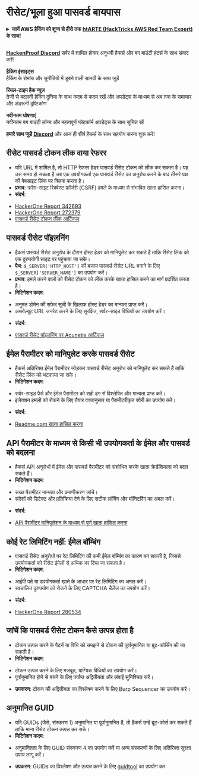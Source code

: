 # रीसेट/भूला हुआ पासवर्ड बायपास

<details>

<summary><strong>जानें AWS हैकिंग को शून्य से हीरो तक</strong> <a href="https://training.hacktricks.xyz/courses/arte"><strong>htARTE (HackTricks AWS Red Team Expert)</strong></a><strong> के साथ!</strong></summary>

HackTricks का समर्थन करने के अन्य तरीके:

* अगर आप चाहते हैं कि आपकी **कंपनी HackTricks में विज्ञापित हो** या **HackTricks को PDF में डाउनलोड करें** तो [**सब्सक्रिप्शन प्लान्स देखें**](https://github.com/sponsors/carlospolop)!
* [**आधिकारिक PEASS और HackTricks स्वैग**](https://peass.creator-spring.com) प्राप्त करें
* हमारे विशेष [**NFTs**](https://opensea.io/collection/the-peass-family) कलेक्शन, [**The PEASS Family**](https://opensea.io/collection/the-peass-family) खोजें
* **हमारे साथ जुड़ें** 💬 [**Discord समूह**](https://discord.gg/hRep4RUj7f) या [**टेलीग्राम समूह**](https://t.me/peass) में शामिल हों या हमें **ट्विटर** 🐦 [**@carlospolopm**](https://twitter.com/hacktricks_live)** पर फॉलो** करें।
* **अपने हैकिंग ट्रिक्स साझा करें, PRs सबमिट करके** [**HackTricks**](https://github.com/carlospolop/hacktricks) और [**HackTricks Cloud**](https://github.com/carlospolop/hacktricks-cloud) github repos में।

</details>

<figure><img src="../../.gitbook/assets/image (1) (3) (1).png" alt=""><figcaption></figcaption></figure>

[**HackenProof Discord**](https://discord.com/invite/N3FrSbmwdy) सर्वर में शामिल होकर अनुभवी हैकर्स और बग बाउंटी हंटर्स के साथ संवाद करें!

**हैकिंग इंसाइट्स**\
हैकिंग के रोमांच और चुनौतियों में डूबने वाली सामग्री के साथ जुड़ें

**रियल-टाइम हैक न्यूज़**\
तेजी से बदलती हैकिंग दुनिया के साथ कदम से कदम रखें और अपडेट्स के माध्यम से अब तक के समाचार और अंदरूनी दृष्टिकोण

**नवीनतम घोषणाएं**\
नवीनतम बग बाउंटी लॉन्च और महत्वपूर्ण प्लेटफॉर्म अपडेट्स के साथ सूचित रहें

**हमारे साथ जुड़ें** [**Discord**](https://discord.com/invite/N3FrSbmwdy) और आज ही शीर्ष हैकर्स के साथ सहयोग करना शुरू करें!

## **रीसेट पासवर्ड टोकन लीक वाया रेफरर**
* यदि URL में शामिल है, तो HTTP रेफरर हेडर पासवर्ड रीसेट टोकन को लीक कर सकता है। यह उस समय हो सकता है जब एक उपयोगकर्ता एक पासवर्ड रीसेट का अनुरोध करने के बाद तीसरे पक्ष की वेबसाइट लिंक पर क्लिक करता है।
* **प्रभाव**: क्रॉस-साइट रिक्वेस्ट फ़ॉर्जरी (CSRF) हमले के माध्यम से संभावित खाता हासिल करना।
* **संदर्भ**:
- [HackerOne Report 342693](https://hackerone.com/reports/342693)
- [HackerOne Report 272379](https://hackerone.com/reports/272379)
- [पासवर्ड रीसेट टोकन लीक आर्टिकल](https://medium.com/@rubiojhayz1234/toyotas-password-reset-token-and-email-address-leak-via-referer-header-b0ede6507c6a)

## **पासवर्ड रीसेट पॉइज़निंग**
* हैकर्स पासवर्ड रीसेट अनुरोध के दौरान होस्ट हेडर को मानिपुलेट कर सकते हैं ताकि रीसेट लिंक को एक दुरुपयोगी साइट पर पहुंचाया जा सके।
* **पैच**: `$_SERVER['HTTP_HOST']` की बजाय पासवर्ड रीसेट URL बनाने के लिए `$_SERVER['SERVER_NAME']` का उपयोग करें।
* **प्रभाव**: हमले करने वालों को रीसेट टोकन को लीक करके खाता हासिल करने का मार्ग प्रदर्शित करता है।
* **मिटिगेशन कदम**:
- अनुमत डोमेन की सफेद सूची के खिलाफ होस्ट हेडर का मान्यता प्राप्त करें।
- अब्सोल्यूट URL जनरेट करने के लिए सुरक्षित, सर्वर-साइड विधियों का उपयोग करें।
* **संदर्भ**:
- [पासवर्ड रीसेट पॉइज़निंग पर Acunetix आर्टिकल](https://www.acunetix.com/blog/articles/password-reset-poisoning/)

## **ईमेल पैरामीटर को मानिपुलेट करके पासवर्ड रीसेट**
* हैकर्स अतिरिक्त ईमेल पैरामीटर जोड़कर पासवर्ड रीसेट अनुरोध को मानिपुलेट कर सकते हैं ताकि रीसेट लिंक को भटकाया जा सके।
* **मिटिगेशन कदम**:
- सर्वर-साइड पैर्स और ईमेल पैरामीटर को सही ढंग से विश्लेषित और मान्यता प्राप्त करें।
- इंजेक्शन हमलों को रोकने के लिए तैयार वक्तानुसार या पैरामीटरीकृत क्वेरी का उपयोग करें।
* **संदर्भ**:
- [Readme.com खाता हासिल करना](https://medium.com/@0xankush/readme-com-account-takeover-bugbounty-fulldisclosure-a36ddbe915be)

## **API पैरामीटर के माध्यम से किसी भी उपयोगकर्ता के ईमेल और पासवर्ड को बदलना**
* हैकर्स API अनुरोधों में ईमेल और पासवर्ड पैरामीटर को संशोधित करके खाता क्रेडेंशियल्स को बदल सकते हैं।
* **मिटिगेशन कदम**:
- सख्त पैरामीटर मान्यता और प्रमाणीकरण जांचें।
- संदेशों को डिटेक्ट और प्रतिक्रिया देने के लिए सटीक लॉगिंग और मॉनिटरिंग का अमल करें।
* **संदर्भ**:
- [API पैरामीटर मानिपुलेशन के माध्यम से पूर्ण खाता हासिल करना](https://medium.com/@adeshkolte/full-account-takeover-changing-email-and-password-of-any-user-through-api-parameters-3d527ab27240)

## **कोई रेट लिमिटिंग नहीं: ईमेल बॉम्बिंग**
* पासवर्ड रीसेट अनुरोधों पर रेट लिमिटिंग की कमी ईमेल बॉम्बिंग का कारण बन सकती है, जिससे उपयोगकर्ता को रीसेट ईमेलों से अधिक भर दिया जा सकता है।
* **मिटिगेशन कदम**:
- आईपी पते या उपयोगकर्ता खाते के आधार पर रेट लिमिटिंग का अमल करें।
- स्वचालित दुरुपयोग को रोकने के लिए CAPTCHA चैलेंज का उपयोग करें।
* **संदर्भ**:
- [HackerOne Report 280534](https://hackerone.com/reports/280534)

## **जांचें कि पासवर्ड रीसेट टोकन कैसे उत्पन्न होता है**
* टोकन उत्पन्न करने के पैटर्न या विधि को समझने से टोकन की पूर्वानुमानित या ब्रूट-फोर्सिंग की जा सकती है।
* **मिटिगेशन कदम**:
- टोकन उत्पन्न करने के लिए मजबूत, याग्यिक विधियों का उपयोग करें।
- पूर्वानुमानित होने से बचने के लिए पर्याप्त अद्वितीयता और लंबाई सुनिश्चित करें।
* **उपकरण**: टोकन की अद्वितीयता का विश्लेषण करने के लिए Burp Sequencer का उपयोग करें।

## **अनुमानित GUID**
* यदि GUIDs (जैसे, संस्करण 1) अनुमानित या पूर्वानुमानित हैं, तो हैकर्स उन्हें ब्रूट-फोर्स कर सकते हैं ताकि मान्य रीसेट टोकन उत्पन्न कर सकें।
* **मिटिगेशन कदम**:
- अनुमानितता के लिए GUID संस्करण 4 का उपयोग करें या अन्य संस्करणों के लिए अतिरिक्त सुरक्षा उपाय लागू करें।
* **उपकरण**: GUIDs का विश्लेषण और उत्पन्न करने के लिए [guidtool](https://github.com/intruder-io/guidtool) का उपयोग कर
